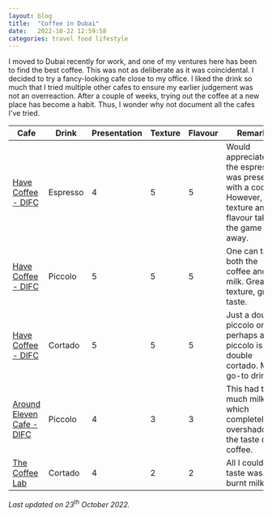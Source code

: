 ```yaml
---
layout: blog
title:  "Coffee in Dubai"
date:   2022-10-22 12:59:58  
categories: travel food lifestyle
---
```


<link rel="stylesheet" href="https://cdn.datatables.net/1.10.8/css/jquery.dataTables.min.css" />
<script type="text/javascript" src="https://code.jquery.com/jquery-1.11.3.min.js"></script>
<script src="https://cdn.datatables.net/1.10.8/js/jquery.dataTables.min.js" defer="defer"></script>

I moved to Dubai recently for work, and one of my ventures here has been to find the best coffee. This was not as deliberate as it was coincidental. I decided to try a fancy-looking cafe close to my office. I liked the drink so much that I tried multiple other cafes to ensure my earlier judgement was not an overreaction. After a couple of weeks, trying out the coffee at a new place has become a habit. Thus, I wonder why not document all the cafes I've tried.

<table id="ratingTable">
<thead>
    <tr>
        <th>Cafe</th>
        <th>Drink</th>
        <th>Presentation</th>
        <th>Texture</th>
        <th>Flavour</th>
        <th>Remarks</th>
    </tr>
</thead>
<tbody>
    <tr>
        <td>
        <a href="https://goo.gl/maps/LXokNVVUmEyKWyJB9">Have Coffee - DIFC</a><br />
        </td>
        <td>Espresso</td>
        <td>4</td>
        <td>5</td>
        <td>5</td>
        <td>Would appreciate if the espresso was presented with a cookie. However, the texture and flavour take the game away.</td>
    </tr>
    <tr>
        <td>
        <a href="https://goo.gl/maps/LXokNVVUmEyKWyJB9">Have Coffee - DIFC</a><br />
        </td>
        <td>Piccolo</td>
        <td>5</td>
        <td>5</td>
        <td>5</td>
        <td>One can taste both the coffee and the milk. Great texture, great taste.</td>
    </tr>
    <tr>
        <td>
        <a href="https://goo.gl/maps/LXokNVVUmEyKWyJB9">Have Coffee - DIFC</a><br /> </td> <td>Cortado</td>
        <td>5</td>
        <td>5</td>
        <td>5</td>
        <td>Just a double piccolo or perhaps a piccolo is a double cortado. My go-to drink.</td>
    </tr>
    <tr>
        <td>
        <a href="https://goo.gl/maps/hcYpC9MJzNfh7pmD7">Around Eleven Cafe - DIFC</a><br />
        </td>
        <td>Piccolo</td>
        <td>4</td>
        <td>3</td>
        <td>3</td>
        <td>This had too much milk, which completely overshadowed the taste of coffee.</td>
    </tr>
    <tr>
        <td>
        <a href="https://goo.gl/maps/rDDo5epFTkeCWh5b8">The Coffee Lab</a><br />
        </td>
        <td>Cortado</td>
        <td>4</td>
        <td>2</td>
        <td>2</td>
        <td>All I could taste was burnt milk.</td>
    </tr>
</tbody>
</table>

<em>Last updated on 23<sup>th</sup> October 2022.</em>

<script>
$(document).ready(function (){
    $('#ratingTable').DataTable({
        paging: false,
        searching: false,
        bInfo: false
    });
});
</script>

